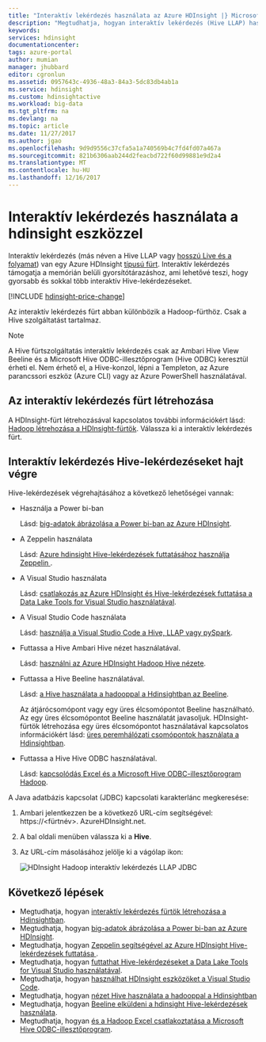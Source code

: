```yaml
---
title: "Interaktív lekérdezés használata az Azure HDInsight |} Microsoft Docs"
description: "Megtudhatja, hogyan interaktív lekérdezés (Hive LLAP) használata a hdinsight eszközzel."
keywords: 
services: hdinsight
documentationcenter: 
tags: azure-portal
author: mumian
manager: jhubbard
editor: cgronlun
ms.assetid: 0957643c-4936-48a3-84a3-5dc83db4ab1a
ms.service: hdinsight
ms.custom: hdinsightactive
ms.workload: big-data
ms.tgt_pltfrm: na
ms.devlang: na
ms.topic: article
ms.date: 11/27/2017
ms.author: jgao
ms.openlocfilehash: 9d9d9556c37cfa5a1a740569b4c7fd4fd07a467a
ms.sourcegitcommit: 821b6306aab244d2feacbd722f60d99881e9d2a4
ms.translationtype: MT
ms.contentlocale: hu-HU
ms.lasthandoff: 12/16/2017
---
```

# <a name="use-interactive-query-with-hdinsight"></a>Interaktív lekérdezés használata a hdinsight eszközzel
Interaktív lekérdezés (más néven a Hive LLAP vagy [hosszú Live és a folyamat](https://cwiki.apache.org/confluence/display/Hive/LLAP)) van egy Azure HDInsight [típusú fürt](../hdinsight-hadoop-provision-linux-clusters.md#cluster-types). Interaktív lekérdezés támogatja a memórián belüli gyorsítótárazáshoz, ami lehetővé teszi, hogy gyorsabb és sokkal több interaktív Hive-lekérdezéseket.

[!INCLUDE [hdinsight-price-change](../../../includes/hdinsight-enhancements.md)] 

Az interaktív lekérdezés fürt abban különbözik a Hadoop-fürthöz. Csak a Hive szolgáltatást tartalmaz. 

> [!NOTE]
> A Hive fürtszolgáltatás interaktív lekérdezés csak az Ambari Hive View Beeline és a Microsoft Hive ODBC-illesztőprogram (Hive ODBC) keresztül érheti el. Nem érhető el, a Hive-konzol, lépni a Templeton, az Azure parancssori eszköz (Azure CLI) vagy az Azure PowerShell használatával. 
> 
> 

## <a name="create-an-interactive-query-cluster"></a>Az interaktív lekérdezés fürt létrehozása
A HDInsight-fürt létrehozásával kapcsolatos további információkért lásd: [Hadoop létrehozása a HDInsight-fürtök](../hdinsight-hadoop-provision-linux-clusters.md). Válassza ki a interaktív lekérdezés fürt.

## <a name="execute-hive-queries-from-interactive-query"></a>Interaktív lekérdezés Hive-lekérdezéseket hajt végre
Hive-lekérdezések végrehajtásához a következő lehetőségei vannak:

* Használja a Power bi-ban

    Lásd: [big-adatok ábrázolása a Power bi-ban az Azure HDInsight](../hadoop/apache-hadoop-connect-hive-power-bi.md).

* A Zeppelin használata

    Lásd: [Azure hdinsight Hive-lekérdezések futtatásához használja Zeppelin ](../hdinsight-connect-hive-zeppelin.md).

* A Visual Studio használata

    Lásd: [csatlakozás az Azure HDInsight és Hive-lekérdezések futtatása a Data Lake Tools for Visual Studio használatával](../hadoop/apache-hadoop-visual-studio-tools-get-started.md#run-interactive-hive-queries).

* A Visual Studio Code használata

    Lásd: [használja a Visual Studio Code a Hive, LLAP vagy pySpark](../hdinsight-for-vscode.md).
* Futtassa a Hive Ambari Hive nézet használatával.
  
    Lásd: [használni az Azure HDInsight Hadoop Hive nézete](../hadoop/apache-hadoop-use-hive-ambari-view.md).
* Futtassa a Hive Beeline használatával.
  
    Lásd: [a Hive használata a hadooppal a Hdinsightban az Beeline](../hadoop/apache-hadoop-use-hive-beeline.md).
  
    Az átjárócsomópont vagy egy üres élcsomópontot Beeline használható. Az egy üres élcsomópontot Beeline használatát javasoljuk. HDInsight-fürtök létrehozása egy üres élcsomópontot használatával kapcsolatos információkért lásd: [üres peremhálózati csomópontok használata a Hdinsightban](../hdinsight-apps-use-edge-node.md).
* Futtassa a Hive Hive ODBC használatával.
  
    Lásd: [kapcsolódás Excel és a Microsoft Hive ODBC-illesztőprogram Hadoop](../hadoop/apache-hadoop-connect-excel-hive-odbc-driver.md).

A Java adatbázis kapcsolat (JDBC) kapcsolati karakterlánc megkeresése:

1. Ambari jelentkezzen be a következő URL-cím segítségével: https://\<fürtnév\>. AzureHDInsight.net.
2. A bal oldali menüben válassza ki a **Hive**.
3. Az URL-cím másolásához jelölje ki a vágólap ikon:
   
   ![HDInsight Hadoop interaktív lekérdezés LLAP JDBC](./media/apache-interactive-query-get-started/hdinsight-hadoop-use-interactive-hive-jdbc.png)

## <a name="next-steps"></a>Következő lépések

* Megtudhatja, hogyan [interaktív lekérdezés fürtök létrehozása a Hdinsightban](../hdinsight-hadoop-provision-linux-clusters.md).
* Megtudhatja, hogyan [big-adatok ábrázolása a Power bi-ban az Azure HDInsight](../hadoop/apache-hadoop-connect-hive-power-bi.md).
* Megtudhatja, hogyan [Zeppelin segítségével az Azure HDInsight Hive-lekérdezések futtatása ](../hdinsight-connect-hive-zeppelin.md).
* Megtudhatja, hogyan [futtathat Hive-lekérdezéseket a Data Lake Tools for Visual Studio használatával](../hadoop/apache-hadoop-visual-studio-tools-get-started.md#run-interactive-hive-queries).
* Megtudhatja, hogyan [használhat HDInsight eszközöket a Visual Studio Code](../hdinsight-for-vscode.md).
* Megtudhatja, hogyan [nézet Hive használata a hadooppal a Hdinsightban](../hadoop/apache-hadoop-use-hive-ambari-view.md)
* Megtudhatja, hogyan [Beeline elküldeni a hdinsight Hive-lekérdezések használata](../hadoop/apache-hadoop-use-hive-beeline.md).
* Megtudhatja, hogyan [és a Hadoop Excel csatlakoztatása a Microsoft Hive ODBC-illesztőprogram](../hadoop/apache-hadoop-connect-excel-hive-odbc-driver.md).

